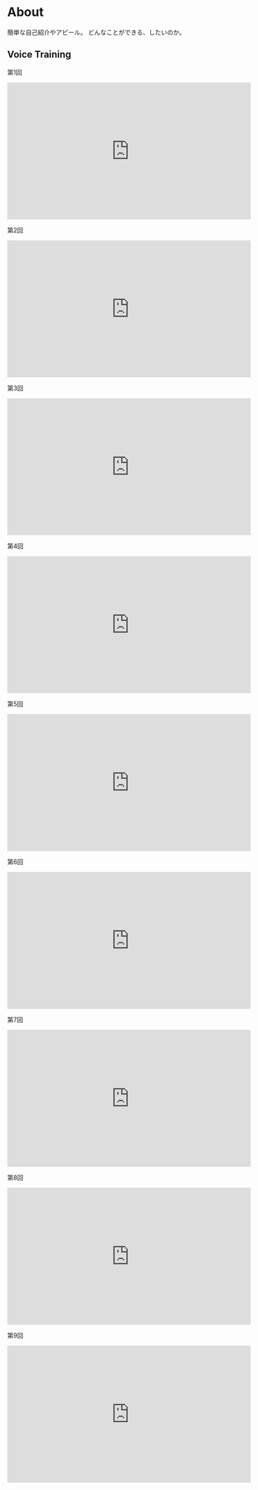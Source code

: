 # About
簡単な自己紹介やアピール。
どんなことができる、したいのか。

## Voice Training
第1回
<iframe width="560" height="315" src="https://www.youtube.com/embed/MXcmRw1JlWk" frameborder="0" allow="accelerometer; autoplay; encrypted-media; gyroscope; picture-in-picture" allowfullscreen></iframe>

第2回
<iframe width="560" height="315" src="https://www.youtube.com/embed/fBfTJF0CUoE" frameborder="0" allow="accelerometer; autoplay; encrypted-media; gyroscope; picture-in-picture" allowfullscreen></iframe>

第3回
<iframe width="560" height="315" src="https://www.youtube.com/embed/h1a06X1B2bc" frameborder="0" allow="accelerometer; autoplay; encrypted-media; gyroscope; picture-in-picture" allowfullscreen></iframe>

第4回
<iframe width="560" height="315" src="https://www.youtube.com/embed/8_5jQgd1p2Y" frameborder="0" allow="accelerometer; autoplay; encrypted-media; gyroscope; picture-in-picture" allowfullscreen></iframe>

第5回
<iframe width="560" height="315" src="https://www.youtube.com/embed/dB7DkKzT7Ss" frameborder="0" allow="accelerometer; autoplay; encrypted-media; gyroscope; picture-in-picture" allowfullscreen></iframe>

第6回
<iframe width="560" height="315" src="https://www.youtube.com/embed/gTmsRseHDJQ" frameborder="0" allow="accelerometer; autoplay; encrypted-media; gyroscope; picture-in-picture" allowfullscreen></iframe>

第7回
<iframe width="560" height="315" src="https://www.youtube.com/embed/aPu0CfRJw58" frameborder="0" allow="accelerometer; autoplay; encrypted-media; gyroscope; picture-in-picture" allowfullscreen></iframe>

第8回
<iframe width="560" height="315" src="https://www.youtube.com/embed/c5cdrA_4Io4" frameborder="0" allow="accelerometer; autoplay; encrypted-media; gyroscope; picture-in-picture" allowfullscreen></iframe>

第9回
<iframe width="560" height="315" src="https://www.youtube.com/embed/c5cdrA_4Io4" frameborder="0" allow="accelerometer; autoplay; encrypted-media; gyroscope; picture-in-picture" allowfullscreen></iframe>
